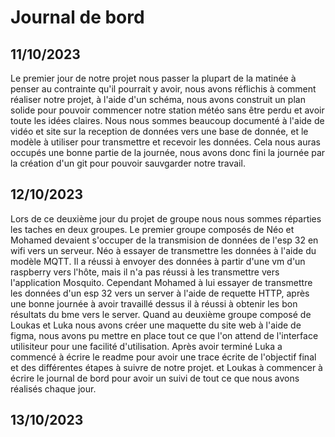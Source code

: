 # Journal de bord

## 11/10/2023

Le premier jour de notre projet nous passer la plupart de la matinée à penser au contrainte qu'il pourrait y avoir,
nous avons réflichis à comment réaliser notre projet, à l'aide d'un schéma, 
nous avons construit un plan solide pour pouvoir commencer notre station météo sans être perdu et avoir toute les idées claires.
Nous nous sommes beaucoup documenté à l'aide de vidéo et site sur la reception de données vers une base de donnée, et le modèle à utiliser
pour transmettre et recevoir les données.
Cela nous auras occupés une bonne partie de la journée, nous avons donc fini la journée par la création d'un git pour pouvoir sauvgarder
notre travail.

## 12/10/2023

Lors de ce deuxième jour du projet de groupe nous nous sommes réparties les taches en deux groupes.
Le premier groupe composés de Néo et Mohamed devaient s'occuper de la transmision de données de l'esp 32 en wifi vers un serveur. 
Néo  à essayer de transmettre les données à l'aide du modèle MQTT.
Il a réussi à envoyer des données à partir d'une vm d'un raspberry vers l'hôte, mais il n'a pas réussi à les transmettre vers
l'application Mosquito. Cependant Mohamed à lui essayer de transmettre les données d'un esp 32 vers un server à l'aide de requette HTTP,
après une bonne journée à avoir travaillé dessus il à réussi à obtenir les bon résultats du bme vers le server.
Quand au deuxième groupe composé de Loukas et Luka nous avons créer une maquette du site web à l'aide de figma, nous avons pu mettre en place
tout ce que l'on attend de l'interface utilisiteur pour une facilité d'utilisation. Après avoir terminé Luka a commencé à écrire le readme pour
avoir une trace écrite de l'objectif final et des différentes étapes à suivre de notre projet. et Loukas à commencer à écrire le journal de bord
pour avoir un suivi de tout ce que nous avons réalisés chaque jour.

## 13/10/2023

 
